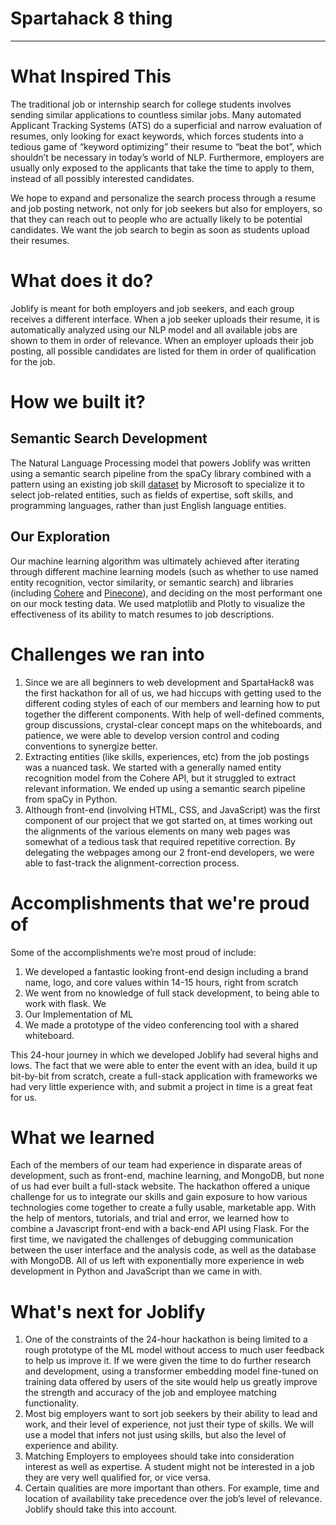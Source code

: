 # Spartahack 8 thing
---

# What Inspired This
The traditional job or internship search for college students involves sending similar applications to countless similar jobs. Many automated Applicant Tracking Systems (ATS) do a superficial and narrow evaluation of resumes, only looking for exact keywords, which forces students into a tedious game of “keyword optimizing” their resume to “beat the bot”, which shouldn’t be necessary in today’s world of NLP. Furthermore, employers are usually only exposed to the applicants that take the time to apply to them, instead of all possibly interested candidates.

We hope to expand and personalize the search process through a resume and job posting network, not only for job seekers but also for employers, so that they can reach out to people who are actually likely to be potential candidates. We want the job search to begin as soon as students upload their resumes.

# What does it do?
Joblify is meant for both employers and job seekers, and each group receives a different interface. When a job seeker uploads their resume, it is automatically analyzed using our NLP model and all available jobs are shown to them in order of relevance. When an employer uploads their job posting, all possible candidates are listed for them in order of qualification for the job.


# How we built it?
## Semantic Search Development
The Natural Language Processing model that powers Joblify was written using a semantic search pipeline from the spaCy library combined with a pattern using an existing job skill [dataset](https://github.com/microsoft/SkillsExtractorCognitiveSearch/tree/master/data) by Microsoft to specialize it to select job-related entities, such as fields of expertise, soft skills, and programming languages, rather than just English language entities. 

## Our Exploration
Our machine learning algorithm was ultimately achieved after iterating through different machine learning models (such as whether to use named entity recognition, vector similarity, or semantic search) and libraries (including [Cohere](https://docs.cohere.ai/) and [Pinecone](https://www.pinecone.io/semantic-search/?utm_term=semantic%20search&utm_campaign=General&utm_source=adwords&utm_medium=ppc&hsa_acc=3111363649&hsa_cam=16569728073&hsa_grp=135276647740&hsa_ad=587750423757&hsa_src=g&hsa_tgt=kwd-93086337&hsa_kw=semantic%20search&hsa_mt=b&hsa_net=adwords&hsa_ver=3&gclid=EAIaIQobChMIjPuzguDs_AIVTQqtBh0SgQ-REAAYASAAEgIF7_D_BwE)), and deciding on the most performant one on our mock testing data. We used matplotlib and Plotly to visualize the effectiveness of its ability to match resumes to job descriptions.

# Challenges we ran into
1. Since we are all beginners to web development and SpartaHack8 was the first hackathon for all of us, we had hiccups with getting used to the different coding styles of each of our members and learning how to put together the different components. With help of well-defined comments, group discussions, crystal-clear concept maps on the whiteboards, and patience, we were able to develop version control and coding conventions to synergize better.
2. Extracting entities (like skills, experiences, etc) from the job postings was a nuanced task. We started with a generally named entity recognition model from the Cohere API, but it struggled to extract relevant information. We ended up using a semantic search pipeline from spaCy in Python.
3. Although front-end (involving HTML, CSS, and JavaScript) was the first component of our project that we got started on, at times working out the alignments of the various elements on many web pages was somewhat of a tedious task that required repetitive correction. By delegating the webpages among our 2 front-end developers, we were able to fast-track the alignment-correction process.

# Accomplishments that we're proud of
Some of the accomplishments we’re most proud of include:

1. We developed a fantastic looking front-end design including a brand name, logo, and core values within 14-15 hours, right from scratch
2. We went from no knowledge of full stack development, to being able to work with flask. We 
3. Our Implementation of ML
4. We made a prototype of the video conferencing tool with a shared whiteboard.

This 24-hour journey in which we developed Joblify had several highs and lows. The fact that we were able to enter the event with an idea, build it up bit-by-bit from scratch, create a full-stack application with frameworks we had very little experience with, and submit a project in time is a great feat for us. 

# What we learned
Each of the members of our team had experience in disparate areas of development, such as front-end, machine learning, and MongoDB, but none of us had ever built a full-stack website. The hackathon offered a unique challenge for us to integrate our skills and gain exposure to how various technologies come together to create a fully usable, marketable app. With the help of mentors, tutorials, and trial and error, we learned how to combine a Javascript front-end with a back-end API using Flask. For the first time, we navigated the challenges of debugging communication between the user interface and the analysis code, as well as the database with MongoDB. All of us left with exponentially more experience in web development in Python and JavaScript than we came in with.

# What's next for Joblify
1. One of the constraints of the 24-hour hackathon is being limited to a rough prototype of the ML model without access to much user feedback to help us improve it. If we were given the time to do further research and development, using a transformer embedding model fine-tuned on training data offered by users of the site would help us greatly improve the strength and accuracy of the job and employee matching functionality.
2. Most big employers want to sort job seekers by their ability to lead and work, and their level of experience, not just their type of skills. We will use a model that infers not just using skills, but also the level of experience and ability. 
3. Matching Employers to employees should take into consideration interest as well as expertise. A student might not be interested in a job they are very well qualified for, or vice versa.
4. Certain qualities are more important than others. For example, time and location of availability take precedence over the job’s level of relevance. Joblify should take this into account.




